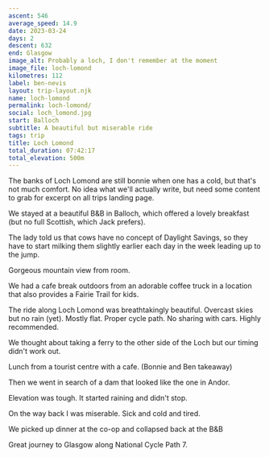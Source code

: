 ```yaml
---
ascent: 546
average_speed: 14.9
date: 2023-03-24
days: 2
descent: 632
end: Glasgow
image_alt: Probably a loch, I don't remember at the moment
image_file: loch-lomond
kilometres: 112
label: ben-nevis
layout: trip-layout.njk
name: loch-lomond
permalink: loch-lomond/
social: loch_lomond.jpg
start: Balloch
subtitle: A beautiful but miserable ride
tags: trip
title: Loch Lomond
total_duration: 07:42:17
total_elevation: 500m
---
```


The banks of Loch Lomond are still bonnie when one has a cold, but that's not much comfort.<!-- excerpt --> No idea what we'll actually write, but need some content to grab for excerpt on all trips landing page.

We stayed at a beautiful B&B in Balloch, which offered a lovely breakfast (but no full Scottish, which Jack prefers).

The lady told us that cows have no concept of Daylight Savings, so they have to start milking them slightly earlier each day in the week leading up to the jump.

Gorgeous mountain view from room.

We had a cafe break outdoors from an adorable coffee truck in a location that also provides a Fairie Trail for kids.

The ride along Loch Lomond was breathtakingly beautiful. Overcast skies but no rain (yet). Mostly flat. Proper cycle path. No sharing with cars. Highly recommended.

We thought about taking a ferry to the other side of the Loch but our timing didn't work out.

Lunch from a tourist centre with a cafe. (Bonnie and Ben takeaway)

Then we went in search of a dam that looked like the one in Andor.

Elevation was tough. It started raining and didn't stop.

On the way back I was miserable. Sick and cold and tired.

We picked up dinner at the co-op and collapsed back at the B&B

Great journey to Glasgow along National Cycle Path 7.

